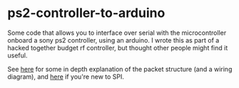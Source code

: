 # ps2-controller-to-arduino

Some code that allows you to interface over serial with the microcontroller onboard a sony ps2 controller, using an arduino. I wrote this as part of a hacked together budget rf controller, but thought other people might find it useful.

See [here](https://web.archive.org/web/20171115162017/http://store.curiousinventor.com/guides/PS2/) for some in depth explanation of the packet structure (and a wiring diagram), and [here](https://en.wikipedia.org/wiki/Serial_Peripheral_Interface_Bus) if you're new to SPI.
